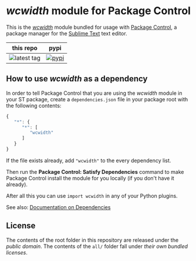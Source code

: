 # *wcwidth* module for Package Control

This is the *[wcwidth][]* module
bundled for usage with [Package Control][],
a package manager
for the [Sublime Text][] text editor.


this repo | pypi
---- | ----
![latest tag](https://img.shields.io/github/tag/packagecontrol/wcwidth.svg) | [![pypi](https://img.shields.io/pypi/v/wcwidth.svg)][pypi]


## How to use *wcwidth* as a dependency

In order to tell Package Control
that you are using the *wcwidth* module
in your ST package,
create a `dependencies.json` file
in your package root
with the following contents:

```js
{
   "*": {
      "*": [
         "wcwidth"
      ]
   }
}
```

If the file exists already,
add `"wcwidth"` to the every dependency list.

Then run the **Package Control: Satisfy Dependencies** command
to make Package Control
install the module for you locally
(if you don't have it already).

After all this
you can use `import wcwidth`
in any of your Python plugins.

See also:
[Documentation on Dependencies](https://packagecontrol.io/docs/dependencies)


## License

The contents of the root folder
in this repository
are released
under the *public domain*.
The contents of the `all/` folder
fall under *their own bundled licenses*.


[wcwidth]: https://docs.python.org/3/library/wcwidth.html
[Package Control]: http://packagecontrol.io/
[Sublime Text]: http://sublimetext.com/
[pypi]: https://pypi.python.org/pypi/wcwidth
